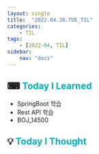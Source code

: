 ```yaml
---
layout: single
title:  "2022.04.26.TUE_TIL"
categories: 
    - TIL
tags: 
    - [2022-04, TIL]
sidebar:
    nav: "docs"
---
```



## ⌨ <a style="color:#00adb5">Today I Learned</a>
- SpringBoot 학습
- Rest API 학습
- BOJ_14500

## 💡 <a style="color:#00adb5">Today I Thought</a>